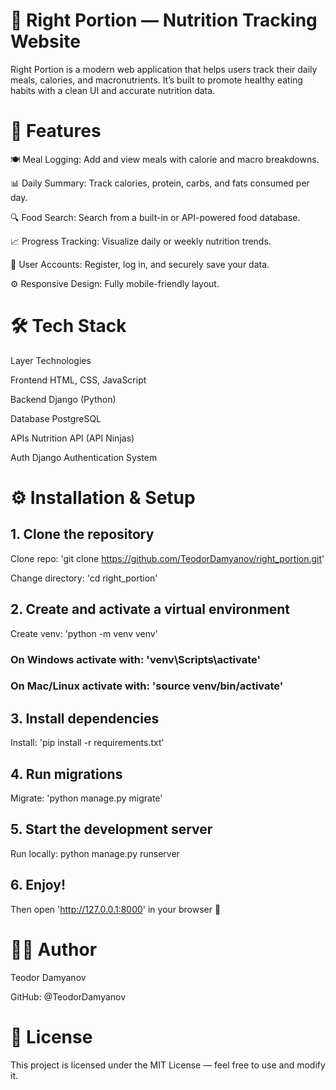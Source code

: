 # 🥗 Right Portion — Nutrition Tracking Website

Right Portion is a modern web application that helps users track their daily meals, calories, and macronutrients.
It’s built to promote healthy eating habits with a clean UI and accurate nutrition data.

# 🚀 Features

🍽️ Meal Logging: Add and view meals with calorie and macro breakdowns.

📊 Daily Summary: Track calories, protein, carbs, and fats consumed per day.

🔍 Food Search: Search from a built-in or API-powered food database.

📈 Progress Tracking: Visualize daily or weekly nutrition trends.

👤 User Accounts: Register, log in, and securely save your data.

⚙️ Responsive Design: Fully mobile-friendly layout.

# 🛠️ Tech Stack
Layer	Technologies

Frontend	HTML, CSS, JavaScript

Backend	Django (Python)

Database	PostgreSQL

APIs	Nutrition API (API Ninjas)

Auth	Django Authentication System

# ⚙️ Installation & Setup
## 1. Clone the repository
Clone repo: 'git clone https://github.com/TeodorDamyanov/right_portion.git'

Change directory: 'cd right_portion'
## 2. Create and activate a virtual environment
Create venv: 'python -m venv venv'
### On Windows activate with: 'venv\Scripts\activate'
### On Mac/Linux activate with: 'source venv/bin/activate'
## 3. Install dependencies
Install: 'pip install -r requirements.txt'
## 4. Run migrations
Migrate: 'python manage.py migrate'
## 5. Start the development server
Run locally: python manage.py runserver
## 6. Enjoy!
Then open 'http://127.0.0.1:8000' in your browser 🎉

<!-- 🧮 Example Features in Action -->
<!-- Feature	Example -->
<!-- Add meal	“Chicken breast (200g)” → +330 kcal, +62g protein -->
<!-- Search	“Apple” → 95 kcal per medium fruit -->
<!-- Track daily goal	1800 kcal/day target with live progress bar -->

<!-- 🧠 Future Improvements -->

<!-- 🥦 Barcode scanner for faster food entry -->

<!-- 📱 Mobile app version -->

<!-- 💧 Water intake tracker -->

<!-- 🔔 Daily reminder notifications -->

<!-- 🧬 Macro goal customization -->

# 👨‍💻 Author

Teodor Damyanov

GitHub: @TeodorDamyanov

# 🪪 License

This project is licensed under the MIT License — feel free to use and modify it.
